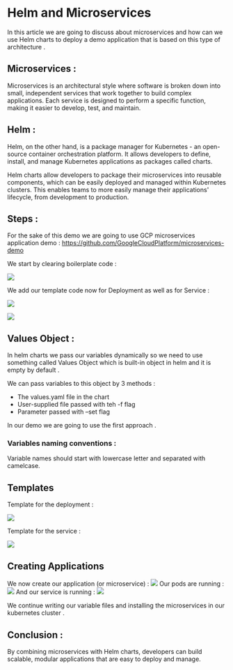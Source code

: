 # Helm and Microservices

In this article we are going to discuss about microservices and how can we use Helm charts to deploy a demo application that is based on this type of architecture .

## Microservices :

Microservices is an architectural style where software is broken down into small, independent services that work together to build complex applications. Each service is designed to perform a specific function, making it easier to develop, test, and maintain.

## Helm :

Helm, on the other hand, is a package manager for Kubernetes - an open-source container orchestration platform. It allows developers to define, install, and manage Kubernetes applications as packages called charts.

Helm charts allow developers to package their microservices into reusable components, which can be easily deployed and managed within Kubernetes clusters. This enables teams to more easily manage their applications' lifecycle, from development to production.

## Steps :

For the sake of this demo we are going to use GCP microservices application demo :
https://github.com/GoogleCloudPlatform/microservices-demo

We start by clearing boilerplate code :

![](https://lh3.googleusercontent.com/R7rZVMgkvORqAxSsn0Z6Ux5H8IGZZ2Lv9f5qzTu2Ne7J8jp2xsXXon6TmWtJy7AgbDjqLS0PhVWeg3rSyCmDPpN7YrnQA9LByRWcMX-DAg4eLwpMINlbBzWNgsmesJt3UGYcbBB05srfOXegzFBX-vs)

We add our template code now for Deployment as well as for Service :

![](https://lh6.googleusercontent.com/37Mp94PLgHbGY2J0TtcdNa3S37Hy3Tw6erQMhjBkEo3KX3mFRXd6LkQf30JYDIW7A6QFxJ_c_RbgEdupt1Q223NcgmwPxD_BhZEG35YRgAFLrfiGmO8wun3clYxGgd2TN-utODL1uDEHFcBARCuiIcw)

![](https://lh3.googleusercontent.com/Q63CgPENOMsq2FAAwi-g4tnz7eJmEycfDmAZOSPIIftCpWLIP3EgWu2o1L8tyZ5eVz73LlzDUnpqNSVBPzHp1407zyQ6pnNb7hERfGquBp7nNWYLwWpd_qJpxKI2HKmrweaKGKXaSalLZCkMiOsI62w)

## Values Object :

In helm charts we pass our variables dynamically so we need to use something called Values Object which is built-in object in helm and it is empty by default .

We can pass variables to this object by 3 methods :

- The values.yaml file in the chart
- User-supplied file passed with teh -f flag
- Parameter passed with –set flag

In our demo we are going to use the first approach .

### Variables naming conventions :

Variable names should start with lowercase letter and separated with camelcase.

## Templates

Template for the deployment :

![](https://lh5.googleusercontent.com/RmOzgYnFzqpzq-egRH24zJEbR_-JnCt-pke5BSI1Za-tCQbUkeBRyGFHvsb1qkz6nDOtfRablb9vTGhEudRZmNhuCyj0wwdIw-yPp1zCfn9KVErE5jm3jr41x11CtqTXHNbmLO01ULgpepdVdW9ceoE)

Template for the service :

![](https://lh6.googleusercontent.com/t4vBwnIcDmwJ6X90xn9iMhf-ydBnDFjKDqd0_PCxP6QcEUjGwBBOENjl5i-x-DA4paemRAlKRxz_OmvNQKkS-FzroUWtY-cT-uHzUVgEMHSov87QfN5qtUFKA9NfGVmkPcNXa1ZD9H1eJHjW0vnh3CI)

## Creating Applications

We now create our application (or microservice) :
![](https://i.imgur.com/7LMm2L2.png)
Our pods are running :
![](https://i.imgur.com/YBChWJJ.png)
And our service is running :
![](https://i.imgur.com/D7pA93V.png)

We continue writing our variable files and installing the microservices in our kubernetes cluster .

## Conclusion :

By combining microservices with Helm charts, developers can build scalable, modular applications that are easy to deploy and manage.
